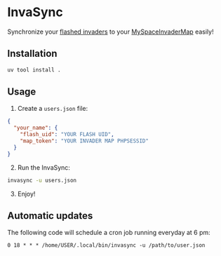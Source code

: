 # InvaSync

Synchronize your [flashed invaders](https://www.space-invaders.com/flashinvaders) to your [MySpaceInvaderMap](https://invaders.code-rhapsodie.com) easily!

## Installation

```sh
uv tool install .
```

## Usage

1. Create a `users.json` file:

```json
{
  "your_name": {
    "flash_uid": "YOUR FLASH UID",
    "map_token": "YOUR INVADER MAP PHPSESSID"
  }
}
```

2. Run the InvaSync:

```sh
invasync -u users.json
```

3. Enjoy!

## Automatic updates

The following code will schedule a cron job running everyday at 6 pm:

```crontab
0 18 * * * /home/USER/.local/bin/invasync -u /path/to/user.json
```
